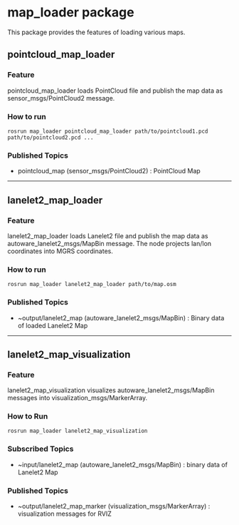 # map_loader package

This package provides the features of loading various maps.

## pointcloud_map_loader

### Feature

pointcloud_map_loader loads PointCloud file and publish the map data as sensor_msgs/PointCloud2 message.

### How to run

`rosrun map_loader pointcloud_map_loader path/to/pointcloud1.pcd path/to/pointcloud2.pcd ...`

### Published Topics

- pointcloud_map (sensor_msgs/PointCloud2) : PointCloud Map

---

## lanelet2_map_loader

### Feature

lanelet2_map_loader loads Lanelet2 file and publish the map data as autoware_lanelet2_msgs/MapBin message.
The node projects lan/lon coordinates into MGRS coordinates.

### How to run

`rosrun map_loader lanelet2_map_loader path/to/map.osm`

### Published Topics

- ~output/lanelet2_map (autoware_lanelet2_msgs/MapBin) : Binary data of loaded Lanelet2 Map

---

## lanelet2_map_visualization

### Feature

lanelet2_map_visualization visualizes autoware_lanelet2_msgs/MapBin messages into visualization_msgs/MarkerArray.

### How to Run

`rosrun map_loader lanelet2_map_visualization`

### Subscribed Topics

- ~input/lanelet2_map (autoware_lanelet2_msgs/MapBin) : binary data of Lanelet2 Map

### Published Topics

- ~output/lanelet2_map_marker (visualization_msgs/MarkerArray) : visualization messages for RVIZ
